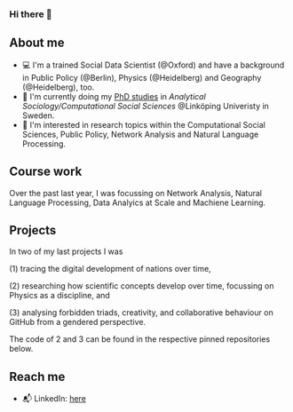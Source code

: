 ### Hi there 👋

## About me

- :computer: I'm a trained Social Data Scientist (@Oxford) and have a background in Public Policy (@Berlin), Physics (@Heidelberg) and Geography (@Heidelberg), too. 
- :school: I'm currently doing my [PhD studies](https://liu.se/en/employee/alero03) in _Analytical Sociology/Computational Social Sciences_ @Linköping Univeristy in Sweden.
- :microscope: I'm interested in research topics within the Computational Social Sciences, Public Policy, Network Analysis and Natural Language Processing.  

## Course work

Over the past last year, I was focussing on Network Analysis, Natural Language Processing, Data Analyics at Scale and Machiene Learning.

## Projects

In two of my last projects I was 

(1) tracing the digital development of nations over time, 

(2) researching how scientific concepts develop over time, focussing on Physics as a discipline, and              

(3) analysing forbidden triads, creativity, and collaborative behaviour on GitHub from a gendered perspective.

          
The code of 2 and 3 can be found in the respective pinned repositories below. 


## Reach me

- :mailbox_with_mail: LinkedIn: [here](https://www.linkedin.com/in/alexandra-r-222538188/)


<!--
**AlexandraRoko/AlexandraRoko** is a ✨ _special_ ✨ repository because its `README.md` (this file) appears on your GitHub profile.

Here are some ideas to get you started:

- 🔭 I’m currently working on ...
- 🌱 I’m currently learning ...
- 👯 I’m looking to collaborate on ...
- 🤔 I’m looking for help with ...
- 💬 Ask me about ...
- 📫 How to reach me: ...
- 😄 Pronouns: ...
- ⚡ Fun fact: ...
-->
